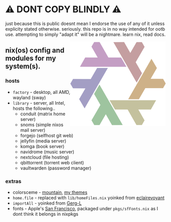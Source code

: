 # ⚠ DONT COPY BLINDLY ⚠
just because this is public doesnt mean I endorse the use of any of it unless explicity stated otherwise.
seriously. this repo is in no way intended for ootb use. attempting to simply "adapt it" will be a nightmare.
learn nix, read docs.

<img align="right" src="./gay.png" width="300"/>

## nix(os) config and modules for my system(s).

### hosts
- `factory` - desktop, all AMD, wayland (sway)
- `library` - server, all Intel, <br>
hosts the following..
    - conduit (matrix home server)
    - snoms (simple nixos mail server)
    - forgejo (selfhost git web)
    - jellyfin (media server)
    - komga (book server)
    - navidrome (music server)
    - nextcloud (file hosting)
    - qbittorrent (torrent web client)
    - vaultwarden (password manager)

### extras
- colorsceme - [mountain](https://github.com/mountain-theme/Mountain), [my themes](https://github.com/nu-nu-ko/mountain-nix)
- `home.file` - replaced with `lib/homeFiles.nix` yoinked from [eclairevoyant](https://github.com/eclairevoyant)
- `importAll` - yoinked from [Gerg-L](https://github.com/Gerg-L/)
- fonts - Apple's [San Francisco](https://developer.apple.com/fonts/), packaged under `pkgs/sfFonts.nix` as I dont think it belongs in nixpkgs
